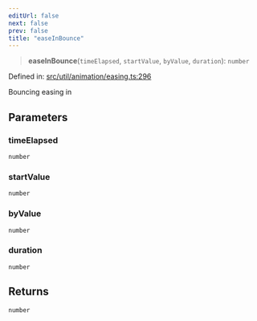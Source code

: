 ```yaml
---
editUrl: false
next: false
prev: false
title: "easeInBounce"
---
```


> **easeInBounce**(`timeElapsed`, `startValue`, `byValue`, `duration`): `number`

Defined in: [src/util/animation/easing.ts:296](https://github.com/fabricjs/fabric.js/blob/8748628df7e9de00ba77413bfc3ad9e9fe9d4f30/src/util/animation/easing.ts#L296)

Bouncing easing in

## Parameters

### timeElapsed

`number`

### startValue

`number`

### byValue

`number`

### duration

`number`

## Returns

`number`
